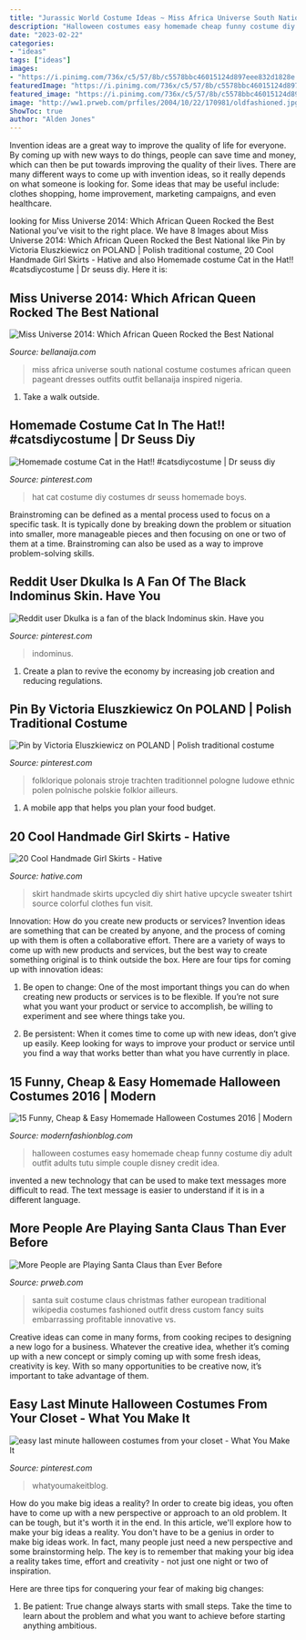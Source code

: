 ```yaml
---
title: "Jurassic World Costume Ideas ~ Miss Africa Universe South National Costume Costumes African Queen Pageant Dresses Outfits Outfit Bellanaija Inspired Nigeria"
description: "Halloween costumes easy homemade cheap funny costume diy adult outfit adults tutu simple couple disney credit idea"
date: "2023-02-22"
categories:
- "ideas"
tags: ["ideas"]
images:
- "https://i.pinimg.com/736x/c5/57/8b/c5578bbc46015124d897eee832d1828e.jpg"
featuredImage: "https://i.pinimg.com/736x/c5/57/8b/c5578bbc46015124d897eee832d1828e.jpg"
featured_image: "https://i.pinimg.com/736x/c5/57/8b/c5578bbc46015124d897eee832d1828e.jpg"
image: "http://ww1.prweb.com/prfiles/2004/10/22/170981/oldfashioned.jpg"
ShowToc: true
author: "Alden Jones"
---
```



Invention ideas are a great way to improve the quality of life for everyone. By coming up with new ways to do things, people can save time and money, which can then be put towards improving the quality of their lives. There are many different ways to come up with invention ideas, so it really depends on what someone is looking for. Some ideas that may be useful include: clothes shopping, home improvement, marketing campaigns, and even healthcare.

	

		
looking for Miss Universe 2014: Which African Queen Rocked the Best National you've visit to the right place. We have 8 Images about Miss Universe 2014: Which African Queen Rocked the Best National like Pin by Victoria Eluszkiewicz on POLAND | Polish traditional costume, 20 Cool Handmade Girl Skirts - Hative and also Homemade costume Cat in the Hat!! #catsdiycostume | Dr seuss diy. Here it is:
		
    
## Miss Universe 2014: Which African Queen Rocked The Best National

<img loading=lazy src="http://www.bellanaija.com/wp-content/uploads/2015/01/South-Africa-21.jpg" onerror="this.onerror=null;this.src='https://tse1.mm.bing.net/th?id=OIP.B17lqlHDTv-bN9krTzkrhwAAAA&amp;pid=15.1';" alt="Miss Universe 2014: Which African Queen Rocked the Best National">

_Source: bellanaija.com_

>miss africa universe south national costume costumes african queen pageant dresses outfits outfit bellanaija inspired nigeria. 

	

1. Take a walk outside.

    
## Homemade Costume Cat In The Hat!! #catsdiycostume | Dr Seuss Diy

<img loading=lazy src="https://i.pinimg.com/736x/62/6d/1f/626d1f9e853c6a02e3b0248fc5afdca5.jpg" onerror="this.onerror=null;this.src='https://tse4.mm.bing.net/th?id=OIP.dU_oT8jjTbRlaflEAYBw2QHaNL&amp;pid=15.1';" alt="Homemade costume Cat in the Hat!! #catsdiycostume | Dr seuss diy">

_Source: pinterest.com_

>hat cat costume diy costumes dr seuss homemade boys. 

	

Brainstroming can be defined as a mental process used to focus on a specific task. It is typically done by breaking down the problem or situation into smaller, more manageable pieces and then focusing on one or two of them at a time. Brainstroming can also be used as a way to improve problem-solving skills.

    
## Reddit User Dkulka Is A Fan Of The Black Indominus Skin. Have You

<img loading=lazy src="https://i.pinimg.com/736x/6f/b5/a2/6fb5a265282605bdbf701f4df88133d8.jpg" onerror="this.onerror=null;this.src='https://tse1.mm.bing.net/th?id=OIP.6-DVbS6rgi0kgKgYvT2mawHaEK&amp;pid=15.1';" alt="Reddit user Dkulka is a fan of the black Indominus skin. Have you">

_Source: pinterest.com_

>indominus. 

	

1. Create a plan to revive the economy by increasing job creation and reducing regulations. 

    
## Pin By Victoria Eluszkiewicz On POLAND | Polish Traditional Costume

<img loading=lazy src="https://i.pinimg.com/736x/da/0c/78/da0c78c415cdeef9d4a31072f7582195.jpg" onerror="this.onerror=null;this.src='https://tse3.mm.bing.net/th?id=OIP.mNFGmkXfLWudyIjKM_fb5wHaL9&amp;pid=15.1';" alt="Pin by Victoria Eluszkiewicz on POLAND | Polish traditional costume">

_Source: pinterest.com_

>folklorique polonais stroje trachten traditionnel pologne ludowe ethnic polen polnische polskie folklor ailleurs. 

	

1. A mobile app that helps you plan your food budget.

    
## 20 Cool Handmade Girl Skirts - Hative

<img loading=lazy src="https://hative.com/wp-content/uploads/2015/01/handmade-girl-skirts/19-handmade-skirt.jpg" onerror="this.onerror=null;this.src='https://tse1.mm.bing.net/th?id=OIP.IS4oXOZ-bKDVdOJcpO89ZgHaIZ&amp;pid=15.1';" alt="20 Cool Handmade Girl Skirts - Hative">

_Source: hative.com_

>skirt handmade skirts upcycled diy shirt hative upcycle sweater tshirt source colorful clothes fun visit. 

	

Innovation: How do you create new products or services?
Invention ideas are something that can be created by anyone, and the process of coming up with them is often a collaborative effort. There are a variety of ways to come up with new products and services, but the best way to create something original is to think outside the box. Here are four tips for coming up with innovation ideas:
1. Be open to change: One of the most important things you can do when creating new products or services is to be flexible. If you’re not sure what you want your product or service to accomplish, be willing to experiment and see where things take you.

2. Be persistent: When it comes time to come up with new ideas, don’t give up easily. Keep looking for ways to improve your product or service until you find a way that works better than what you have currently in place.

    
## 15 Funny, Cheap &amp; Easy Homemade Halloween Costumes 2016 | Modern

<img loading=lazy src="http://modernfashionblog.com/wp-content/uploads/2016/08/15-Funny-Cheap-Easy-Homemade-Halloween-Costumes-2016-7.jpg" onerror="this.onerror=null;this.src='https://tse1.mm.bing.net/th?id=OIP._z8CbA1oGWILw6lcIYuCuwCYEs&amp;pid=15.1';" alt="15 Funny, Cheap &amp; Easy Homemade Halloween Costumes 2016 | Modern">

_Source: modernfashionblog.com_

>halloween costumes easy homemade cheap funny costume diy adult outfit adults tutu simple couple disney credit idea. 

	

invented a new technology that can be used to make text messages more difficult to read. The text message is easier to understand if it is in a different language.

    
## More People Are Playing Santa Claus Than Ever Before

<img loading=lazy src="http://ww1.prweb.com/prfiles/2004/10/22/170981/oldfashioned.jpg" onerror="this.onerror=null;this.src='https://tse2.mm.bing.net/th?id=OIP.6froZ-sbF1wFh0YGHrmtjQHaNw&amp;pid=15.1';" alt="More People are Playing Santa Claus than Ever Before">

_Source: prweb.com_

>santa suit costume claus christmas father european traditional wikipedia costumes fashioned outfit dress custom fancy suits embarrassing profitable innovative vs. 

	

Creative ideas can come in many forms, from cooking recipes to designing a new logo for a business. Whatever the creative idea, whether it’s coming up with a new concept or simply coming up with some fresh ideas, creativity is key. With so many opportunities to be creative now, it’s important to take advantage of them.

    
## Easy Last Minute Halloween Costumes From Your Closet - What You Make It

<img loading=lazy src="https://i.pinimg.com/736x/c5/57/8b/c5578bbc46015124d897eee832d1828e.jpg" onerror="this.onerror=null;this.src='https://tse3.mm.bing.net/th?id=OIP.mQIzwzq7a7kNVMXQPHuRRAHaLH&amp;pid=15.1';" alt="easy last minute halloween costumes from your closet - What You Make It">

_Source: pinterest.com_

>whatyoumakeitblog. 

	

How do you make big ideas a reality?
In order to create big ideas, you often have to come up with a new perspective or approach to an old problem. It can be tough, but it's worth it in the end. In this article, we'll explore how to make your big ideas a reality.
You don't have to be a genius in order to make big ideas work. In fact, many people just need a new perspective and some brainstorming help. The key is to remember that making your big idea a reality takes time, effort and creativity - not just one night or two of inspiration.

Here are three tips for conquering your fear of making big changes: 
1) Be patient: True change always starts with small steps. Take the time to learn about the problem and what you want to achieve before starting anything ambitious.

